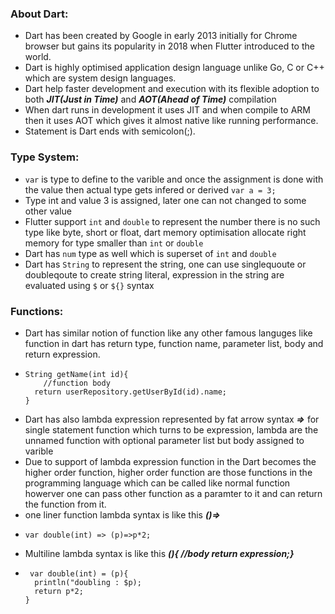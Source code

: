 ### About Dart:
- Dart has been created by Google in early 2013 initially for Chrome browser but gains its popularity in 2018 when Flutter introduced to the world.
- Dart is highly optimised application design language unlike Go, C or C++ which are system design languages.
- Dart help faster development and execution with its flexible adoption to both ***JIT(Just in Time)*** and ***AOT(Ahead of Time)*** compilation
- When dart runs in development it uses JIT and when compile to ARM then it uses AOT which gives it almost native like running performance.
- Statement is Dart ends with semicolon(;).


### Type System:
- ```var``` is type to define to the varible and once the assignment is done with the value then actual type gets infered or derived
  ```var a = 3;```
- Type int and value 3 is assigned, later one can not changed to some other value
- Flutter support ```int``` and ```double``` to represent the number there is no such type like byte, short or float, dart memory optimisation allocate right memory for type smaller than ```int``` or ```double```
- Dart has ```num``` type as well which is superset of ```int``` and ```double```
- Dart has ```String``` to represent the string, one can use singlequoute or doubleqoute to create string literal, expression in the string are evaluated using ```$``` or ```${}``` syntax

### Functions:
- Dart has similar notion of function like any other famous languges like function in dart has return type, function name, parameter list, body and return expression.
-   ```
    String getName(int id){
        //function body
      return userRepository.getUserById(id).name;
    }
    ```
- Dart has also lambda expression represented by fat arrow syntax ***=>*** for single statement function which turns to be expression, lambda are the unnamed function with optional parameter list but body assigned to varible
- Due to support of lambda expression function in the Dart becomes the higher order function, higher order function are those functions in the programming language which can be called like normal function howerver one can pass other function as a paramter to it and can return the function from it.
-  one liner function lambda syntax is like this ***(<parameters>)=><Expression>***
-  ```
   var double(int) => (p)=>p*2;
   ```
- Multiline lambda syntax is like this ***(<parameters>){ //body   return expression;}***
- ```
   var double(int) = (p){
    println("doubling : $p);
    return p*2;
  }
  ```
